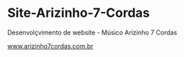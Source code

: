 # Site-Arizinho-7-Cordas
Desenvolçvimento de website - Músico Arizinho 7 Cordas

www.arizinho7cordas.com.br
